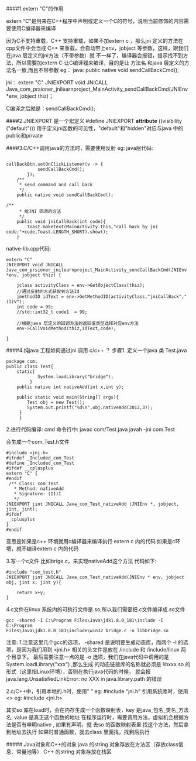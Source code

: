 ####1.extern "C"的作用

extern “C”是用来在C++程序中声明或定义一个C的符号，说明当前修饰的内容需要使用C编译器来编译

因为C不支持重载，C++ 支持重载，如果不加extern c ，那么jni 定义的方法在cpp文件中会当成
C++ 来重载，会自动带上env，jobject 等参数，这样，跟我们在java 层定义的jni方法（不带参数）就
不一样了，编译器会报错，提示找不到方法，所以需要加extern C 让C编译器来编译，目的是让 方法名
和java 层定义的方法名一致,而且不带参数
eg：
java:
public native void sendCallBackCmd();

jni：
extern "C"
JNIEXPORT void JNICALL
Java_com_prsioner_jnilearnproject_MainActivity_sendCallBackCmd(JNIEnv *env, jobject thiz)；

C编译之后就是：sendCallBackCmd(); 


####2.JNIEXPORT
是一个宏定义
#define JNIEXPORT  __attribute__ ((visibility ("default")))
用于定义jni函数的可见性，"default"和"hidden"对应与java 中的public和private


####3.C/C++调用java的方法时，需要使用反射
eg:
java层代码:
```

callBackBtn.setOnClickListener(v -> {
            sendCallBackCmd();
        });
    /**
     * send command and call back
     */
    public native void sendCallBackCmd();

/**
     * 给JNI 回调的方法
     */
    public void jniCallBack(int code){
        Toast.makeText(MainActivity.this,"call back by jni code:"+code,Toast.LENGTH_SHORT).show();
    }
```
native-lib.cpp代码:
```
extern "C"
JNIEXPORT void JNICALL
Java_com_prsioner_jnilearnproject_MainActivity_sendCallBackCmd(JNIEnv *env, jobject thiz) {

    jclass activityClass = env->GetObjectClass(thiz);
    //通过反射的方式获取到方法Id
    jmethodID idText = env->GetMethodID(activityClass,"jniCallBack","(I)V");
    int code = 99;
    //std::int32_t code1  = 99;

    //根据java 层定义的回调方法的返回值类型选择对应env方法
    env->CallVoidMethod(thiz,idText,code);
    
}
```

####4.纯java 工程如何通过jni 调用 c/c++ ？
步骤1. 定义一个java 类  Test.java
```
package com; 
public class Test{ 
    static{ 
            System.loadLibrary("bridge");
         }
    public native int nativeAdd(int x,int y);
 
    public static void main(String[] args){
        Test obj = new Test(); 
        System.out.printf("%d\n",obj.nativeAdd(2012,3));
     }
     }
```
2.进行代码编译:
cmd 命令行中:
javac com/Test.java
javah -jni com.Test
 
会生成一个com_Test.h文件
```
#include <jni.h>
#ifndef _Included_com_Test 
#define _Included_com_Test 
#ifdef __cplusplus 
extern "C" { 
#endif
 /** Class: com_Test 
   * Method: nativeAdd 
   * Signature: (II)I 
   */ 
JNIEXPORT jint JNICALL Java_com_Test_nativeAdd (JNIEnv *, jobject, jint, jint); 
#ifdef 
__cplusplus 
}
#endif
```
意思是如果是c++ 环境就用c编译器来编译执行 extern c 内的代码
如果是c环境，就不编译extern c 内的代码

3.写一个c文件 比如brige.c，来实现nativeAdd这个方法
代码如下:
```
#include "com_test.h"
JNIEXPORT jint JNICALL Java_com_Test_nativeAdd(JNIEnv * env, jobject obj, jint x, jint y){
    
    return x+y;
}
```
4.c文件在linux 系统内的可执行文件是.so,所以我们需要把.c文件编译成.so文件
```
gcc -shared -I C:\Program Files\Java\jdk1.8.0_181\include -I C:\Program
Files\Java\jdk1.8.0_181\include\win32 bridge.c -o libbridge.so
```
注意:
1.注意这里几个gcc的选项， -shared 是说明要生成动态库，而两个 -I 的选项，是因为我们用到 <jni.h>
相关的头文件是放在 <jdk>/include 和 <jdk>/include/linux 两个目录下。
最后需要注意一点的是 -o 选项，我们在java代码中调用的是 System.loadLibrary("xxx") ,那么生成
的动态链接库的名称就必须是 libxxx.so 的形式（这里指Linux环境），否则在执行java代码的时候，
就会报 java.lang.UnsatisfiedLinkError: no XXX in java.library.path 的错误

2.c/C++中，引用本地的.h时，使用" "  eg: #include "jni.h"
        引用系统库时，使用 <>   eg: #include <jni.h>

其实so 库在load时，会在内存生成一个函数映射表，key 是java_包名_类名_方法名, value 是真正这个函数的地址
在程序运行时，需要调用方法，虚拟机会根据方法是否有申明native , 如果有声明，就 去so 的函数映射表里
找这个方法，然后拿到地址去执行
如果时普通函数，就去class 里面找，找到后执行

#####.Java对象和C++的对象
java 的string 对象存放在方法区（存放class信息、常量池等）
C++ 的string 对象存放在栈区